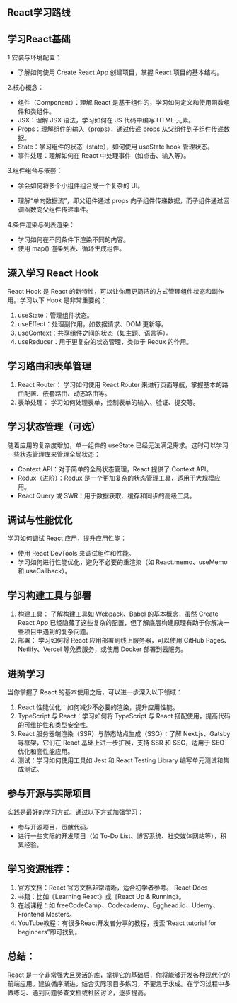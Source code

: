 ## React学习路线

## 学习React基础

1.安装与环境配置：

- 了解如何使用 Create React App 创建项目，掌握 React 项目的基本结构。

2.核心概念：

- 组件（Component）：理解 React 是基于组件的，学习如何定义和使用函数组件和类组件。
- JSX：理解 JSX 语法，学习如何在 JS 代码中编写 HTML 元素。
- Props：理解组件的输入（props），通过传递 props 从父组件到子组件传递数据。
- State：学习组件的状态（state），如何使用 useState hook 管理状态。
- 事件处理：理解如何在 React 中处理事件（如点击、输入等）。

3.组件组合与嵌套：

- 学会如何将多个小组件组合成一个复杂的 UI。

- 理解“单向数据流”，即父组件通过 props 向子组件传递数据，而子组件通过回调函数向父组件传递事件。

4.条件渲染与列表渲染：

- 学习如何在不同条件下渲染不同的内容。
- 使用 map() 渲染列表、循环生成组件。

## 深入学习 React Hook

React Hook 是 React 的新特性，可以让你用更简洁的方式管理组件状态和副作用。学习以下 Hook 是非常重要的：

1. useState：管理组件状态。
2. useEffect：处理副作用，如数据请求、DOM 更新等。
3. useContext：共享组件之间的状态（如主题、语言等）。
4. useReducer：用于更复杂的状态管理，类似于 Redux 的作用。

## 学习路由和表单管理

1. React Router：
   学习如何使用 React Router 来进行页面导航，掌握基本的路由配置、嵌套路由、动态路由等。
2. 表单处理：
   学习如何处理表单，控制表单的输入、验证、提交等。

## 学习状态管理（可选）

随着应用的复杂度增加，单一组件的 useState 已经无法满足需求。这时可以学习一些状态管理库来管理全局状态：

- Context API：对于简单的全局状态管理，React 提供了 Context API。
- Redux（进阶）：Redux 是一个更加复杂的状态管理工具，适用于大规模应用。
- React Query 或 SWR：用于数据获取、缓存和同步的高级工具。

## 调试与性能优化

学习如何调试 React 应用，提升应用性能：

- 使用 React DevTools 来调试组件和性能。
- 学习如何进行性能优化，避免不必要的重渲染（如 React.memo、useMemo 和 useCallback）。

## 学习构建工具与部署

1. 构建工具：
   了解构建工具如 Webpack、Babel 的基本概念，虽然 Create React App 已经隐藏了这些复杂的配置，但了解底层构建原理有助于你解决一些项目中遇到的复杂问题。
2. 部署：
   学习如何将 React 应用部署到线上服务器，可以使用 GitHub Pages、Netlify、Vercel 等免费服务，或使用 Docker 部署到云服务。

## 进阶学习

当你掌握了 React 的基本使用之后，可以进一步深入以下领域：

1. React 性能优化：如何减少不必要的渲染，提升应用性能。
2. TypeScript 与 React：学习如何将 TypeScript 与 React 搭配使用，提高代码的可维护性和类型安全性。
3. React 服务器端渲染（SSR）与静态站点生成（SSG）：了解 Next.js、Gatsby 等框架，它们在 React 基础上进一步扩展，支持 SSR 和 SSG，适用于 SEO 优化和高性能应用。
4. 测试：学习如何使用工具如 Jest 和 React Testing Library 编写单元测试和集成测试。

## 参与开源与实际项目

实践是最好的学习方式。通过以下方式加强学习：

- 参与开源项目，贡献代码。
- 进行一些实际的开发项目（如 To-Do List、博客系统、社交媒体网站等），积累经验。

## 学习资源推荐：

1. 官方文档：React 官方文档非常清晰，适合初学者参考。 React Docs
2. 书籍：比如《Learning React》或《React Up & Running》。
3. 在线课程：如 freeCodeCamp、Codecademy、Egghead.io、Udemy、Frontend Masters。
4. YouTube教程：有很多React开发者分享的教程，搜索“React tutorial for beginners”即可找到。

## 总结：

React 是一个非常强大且灵活的库，掌握它的基础后，你将能够开发各种现代化的前端应用。建议循序渐进，结合实际项目多练习，不要急于求成。在学习过程中多做练习、遇到问题多查文档或社区讨论，逐步提高。